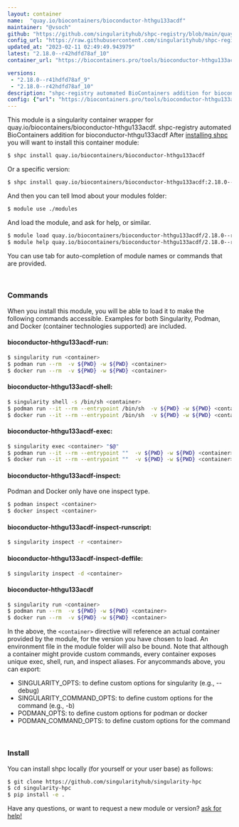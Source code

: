 ```yaml
---
layout: container
name:  "quay.io/biocontainers/bioconductor-hthgu133acdf"
maintainer: "@vsoch"
github: "https://github.com/singularityhub/shpc-registry/blob/main/quay.io/biocontainers/bioconductor-hthgu133acdf/container.yaml"
config_url: "https://raw.githubusercontent.com/singularityhub/shpc-registry/main/quay.io/biocontainers/bioconductor-hthgu133acdf/container.yaml"
updated_at: "2023-02-11 02:49:49.943979"
latest: "2.18.0--r42hdfd78af_10"
container_url: "https://biocontainers.pro/tools/bioconductor-hthgu133acdf"

versions:
 - "2.18.0--r41hdfd78af_9"
 - "2.18.0--r42hdfd78af_10"
description: "shpc-registry automated BioContainers addition for bioconductor-hthgu133acdf"
config: {"url": "https://biocontainers.pro/tools/bioconductor-hthgu133acdf", "maintainer": "@vsoch", "description": "shpc-registry automated BioContainers addition for bioconductor-hthgu133acdf", "latest": {"2.18.0--r42hdfd78af_10": "sha256:f32b3d9712887f63e3a3a0de3dce25600d1b5933b0dcfb7a4c540f6d91e4fcbb"}, "tags": {"2.18.0--r41hdfd78af_9": "sha256:0303159581f59a974e68f8e2a0a0707b88437860e22128999a7153ee5161214e", "2.18.0--r42hdfd78af_10": "sha256:f32b3d9712887f63e3a3a0de3dce25600d1b5933b0dcfb7a4c540f6d91e4fcbb"}, "docker": "quay.io/biocontainers/bioconductor-hthgu133acdf"}
---
```


This module is a singularity container wrapper for quay.io/biocontainers/bioconductor-hthgu133acdf.
shpc-registry automated BioContainers addition for bioconductor-hthgu133acdf
After [installing shpc](#install) you will want to install this container module:


```bash
$ shpc install quay.io/biocontainers/bioconductor-hthgu133acdf
```

Or a specific version:

```bash
$ shpc install quay.io/biocontainers/bioconductor-hthgu133acdf:2.18.0--r42hdfd78af_10
```

And then you can tell lmod about your modules folder:

```bash
$ module use ./modules
```

And load the module, and ask for help, or similar.

```bash
$ module load quay.io/biocontainers/bioconductor-hthgu133acdf/2.18.0--r42hdfd78af_10
$ module help quay.io/biocontainers/bioconductor-hthgu133acdf/2.18.0--r42hdfd78af_10
```

You can use tab for auto-completion of module names or commands that are provided.

<br>

### Commands

When you install this module, you will be able to load it to make the following commands accessible.
Examples for both Singularity, Podman, and Docker (container technologies supported) are included.

#### bioconductor-hthgu133acdf-run:

```bash
$ singularity run <container>
$ podman run --rm  -v ${PWD} -w ${PWD} <container>
$ docker run --rm  -v ${PWD} -w ${PWD} <container>
```

#### bioconductor-hthgu133acdf-shell:

```bash
$ singularity shell -s /bin/sh <container>
$ podman run --it --rm --entrypoint /bin/sh  -v ${PWD} -w ${PWD} <container>
$ docker run --it --rm --entrypoint /bin/sh  -v ${PWD} -w ${PWD} <container>
```

#### bioconductor-hthgu133acdf-exec:

```bash
$ singularity exec <container> "$@"
$ podman run --it --rm --entrypoint ""  -v ${PWD} -w ${PWD} <container> "$@"
$ docker run --it --rm --entrypoint ""  -v ${PWD} -w ${PWD} <container> "$@"
```

#### bioconductor-hthgu133acdf-inspect:

Podman and Docker only have one inspect type.

```bash
$ podman inspect <container>
$ docker inspect <container>
```

#### bioconductor-hthgu133acdf-inspect-runscript:

```bash
$ singularity inspect -r <container>
```

#### bioconductor-hthgu133acdf-inspect-deffile:

```bash
$ singularity inspect -d <container>
```



#### bioconductor-hthgu133acdf

```bash
$ singularity run <container>
$ podman run --rm  -v ${PWD} -w ${PWD} <container>
$ docker run --rm  -v ${PWD} -w ${PWD} <container>
```


In the above, the `<container>` directive will reference an actual container provided
by the module, for the version you have chosen to load. An environment file in the
module folder will also be bound. Note that although a container
might provide custom commands, every container exposes unique exec, shell, run, and
inspect aliases. For anycommands above, you can export:

 - SINGULARITY_OPTS: to define custom options for singularity (e.g., --debug)
 - SINGULARITY_COMMAND_OPTS: to define custom options for the command (e.g., -b)
 - PODMAN_OPTS: to define custom options for podman or docker
 - PODMAN_COMMAND_OPTS: to define custom options for the command

<br>

### Install

You can install shpc locally (for yourself or your user base) as follows:

```bash
$ git clone https://github.com/singularityhub/singularity-hpc
$ cd singularity-hpc
$ pip install -e .
```

Have any questions, or want to request a new module or version? [ask for help!](https://github.com/singularityhub/singularity-hpc/issues)